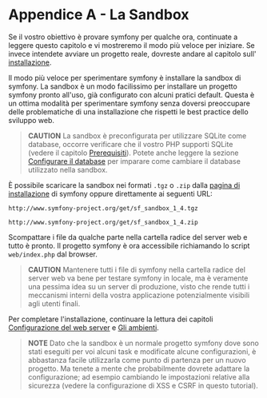 Appendice A - La Sandbox
========================

Se il vostro obiettivo è provare symfony per qualche ora, continuate a leggere questo
capitolo e vi mostreremo il modo più veloce per iniziare. Se invece intendete avviare
un progetto reale, dovreste andare al capitolo sull'
[installazione](03-Symfony-Installation#chapter_03).

Il modo più veloce per sperimentare symfony è installare la sandbox di symfony. La
sandbox è un modo facilissimo per installare un progetto symfony pronto all'uso, già
configurato con alcuni pratici default. Questa è un ottima modalità per sperimentare symfony
senza doversi preoccupare delle problematiche di una installazione che rispetti le best practice
dello sviluppo web.

>**CAUTION**
>La sandbox è preconfigurata per utilizzare SQLite come database,
>occorre verificare che il vostro PHP supporti SQLite (vedere il
>capitolo [Prerequisiti](02-Prerequisites#chapter_02)). Potete anche
>leggere la sezione [Configurare il database](04-Project-Setup#chapter_04_configurare_il_database)
>per imparare come cambiare il database utilizzato nella sandbox.

È possibile scaricare la sandbox nei formati `.tgz` o `.zip` dalla
[pagina di installazione](http://www.symfony-project.org/installation/1_4) di symfony
oppure direttamente ai seguenti URL:

    http://www.symfony-project.org/get/sf_sandbox_1_4.tgz

    http://www.symfony-project.org/get/sf_sandbox_1_4.zip

Scompattare i file da qualche parte nella cartella radice del server web e tutto è pronto.
Il progetto symfony è ora accessibile richiamando lo script `web/index.php`
dal browser.

>**CAUTION**
>Mantenere tutti i file di symfony nella cartella radice del server web va bene per
>testare symfony in locale, ma è veramente una pessima idea su
>un server di produzione, visto che rende tutti i meccanismi interni della vostra
>applicazione potenzialmente visibili agli utenti finali.

Per completare l'installazione, continuare la lettura dei capitoli
[Configurazione del web server](05-Web-Server-Configuration#chapter_05)
e [Gli ambienti](06-Environments#chapter_06).

>**NOTE**
>Dato che la sandbox è un normale progetto symfony dove sono stati eseguiti
>per voi alcuni task e modificate alcune configurazioni, è abbastanza facile
>utilizzarla come punto di partenza per un nuovo progetto.
>Ma tenete a mente che probabilmente dovrete adattare la configurazione; ad esempio
>cambiando le impostazioni relative alla sicurezza (vedere la configurazione di XSS
>e CSRF in questo tutorial).
